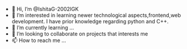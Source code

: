 - 👋 Hi, I’m @IshitaG-2002IGK
- 👀 I’m interested in learning newer technological aspects,frontend,web development. I have prior knowledge regarding python and C++.
- 🌱 I’m currently learning ...
- 💞️ I’m looking to collaborate on projects that interests me
- 📫 How to reach me ...

<!---
IshitaG-2002IGK/IshitaG-2002IGK is a ✨ special ✨ repository because its `README.md` (this file) appears on your GitHub profile.
You can click the Preview link to take a look at your changes.
--->
